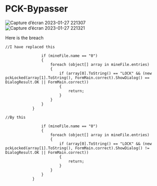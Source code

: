 # PCK-Bypasser
![Capture d’écran 2023-01-27 221307](https://user-images.githubusercontent.com/63059967/215201752-a576eaa0-a8ae-4f96-a651-c7676a011fdc.png)
![Capture d’écran 2023-01-27 221321](https://user-images.githubusercontent.com/63059967/215201787-03752436-7a54-4bcd-a4a6-586c1d44721e.png)

Here is the breach

```
//I have replaced this

				if (mineFile.name == "0")
				{
					foreach (object[] array in mineFile.entries)
					{
						if (array[0].ToString() == "LOCK" && (new pckLocked(array[1].ToString(), FormMain.correct).ShowDialog() == DialogResult.OK || FormMain.correct))
						{
							return;
						}
					}
				}
			}

//By this

				if (mineFile.name == "0")
				{
					foreach (object[] array in mineFile.entries)
					{
						if (array[0].ToString() == "LOCK" && (new pckLocked(array[1].ToString(), FormMain.correct).ShowDialog() != DialogResult.OK || FormMain.correct))
						{
							return;
						}
					}
				}
			}
```

